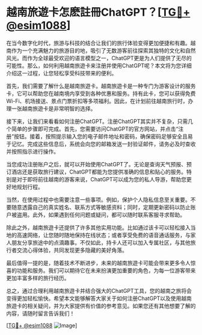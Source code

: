 # 越南旅遊卡怎麽註冊ChatGPT？[[TG💪+ @esim1088](https://t.me/s/esim1088)]

在当今数字化时代，旅游与科技的结合让我们的旅行体验变得更加便捷和有趣。越南作为一个充满魅力的旅游目的地，吸引了无数游客前往探索其独特的文化和自然风光。而作为全球最受欢迎的语言模型之一，ChatGPT更是为人们提供了无尽的可能性。那么，如何利用越南旅遊卡来注册并使用ChatGPT呢？本文将为您详细介绍这一过程，让您轻松享受科技带来的便利。

首先，我们需要了解什么是越南旅遊卡。越南旅遊卡是一种专门为游客设计的服务卡，它可以帮助您在越南境内享受到各种优惠和服务。持有此卡，您可以获得免费Wi-Fi、机场接送、景点门票折扣等多项福利。因此，在计划前往越南旅行时，办理一张越南旅遊卡是非常明智的选择。

接下来，让我们来看看如何注册ChatGPT。注册ChatGPT其实并不复杂，只需几个简单的步骤即可完成。首先，您需要访问ChatGPT的官方网站，并点击“注册”按钮。接着，按照提示输入您的电子邮件地址和密码，确保密码足够安全且易于记忆。完成这些信息后，系统会向您的邮箱发送一封验证邮件，请务必及时查收并按照指示进行操作。

当您成功注册账户之后，就可以开始使用ChatGPT了。无论是查询天气预报、预订酒店还是获取旅行建议，ChatGPT都能为您提供准确的信息和贴心的服务。特别是对于即将前往越南的游客来说，ChatGPT可以成为您的私人导游，帮助您更好地规划行程。

当然，在使用过程中也需要注意一些事项。例如，保护个人隐私信息至关重要。不要随意透露自己的真实姓名、联系方式等敏感资料；同时，定期更新密码以防止账户被盗用。此外，如果遇到任何问题或疑问，都可以随时联系客服寻求帮助。

除此之外，越南旅遊卡还提供了许多其他实用功能。比如通过该卡可以轻松接入当地的高速网络，让您随时随地保持在线状态；或者享受免费的语音通话服务，与家人朋友分享旅途中的点滴趣事。不仅如此，持卡人还可以加入专属社区，与其他旅行者交流心得体验，共同发现更多隐藏的美好角落。

最后值得一提的是，随着技术不断进步，未来的越南旅遊卡可能会带来更多令人惊喜的功能和服务。我们可以期待它在未来扮演更加重要的角色，为每一位游客带来更加丰富多样的旅行经历。

总之，通过合理利用越南旅遊卡并结合强大的ChatGPT工具，您的越南之旅将会变得更加轻松愉快。希望本文能够解答大家关于如何注册ChatGPT以及使用越南旅遊卡的相关疑问，并为大家提供有价值的参考意见。如果您还有其他想要了解的内容，请随时留言告诉我们！

[[TG💪+ @esim1088](https://t.me/s/esim1088) ![Image](https://i.postimg.cc/4NQfJmqS/Snipaste-2025-05-13-00-14-12.png)]